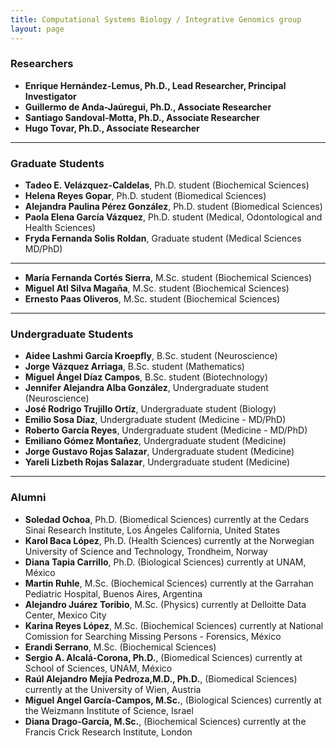 ```yaml
---
title: Computational Systems Biology / Integrative Genomics group
layout: page
---
```

### Researchers

* __Enrique Hernández-Lemus, Ph.D., Lead Researcher, Principal Investigator__
* __Guillermo de Anda-Jaúregui, Ph.D., Associate Researcher__
* __Santiago Sandoval-Motta, Ph.D., Associate Researcher__
* __Hugo Tovar, Ph.D., Associate Researcher__

---
### Graduate Students

* __Tadeo E. Velázquez-Caldelas__, Ph.D. student (Biochemical Sciences) 
* __Helena Reyes Gopar__, Ph.D. student (Biomedical Sciences)
* __Alejandra Paulina Pérez González__, Ph.D. student (Biomedical Sciences)
* __Paola Elena García Vázquez__, Ph.D. student (Medical, Odontological and Health Sciences)
* __Fryda Fernanda Solis Roldan__, Graduate student (Medical Sciences MD/PhD)

---

* __María Fernanda Cortés Sierra__, M.Sc. student (Biochemical Sciences)
* __Miguel Atl Silva Magaña__, M.Sc. student (Biochemical Sciences)
* __Ernesto Paas Oliveros__, M.Sc. student (Biochemical Sciences)

---

### Undergraduate Students

* __Aidee Lashmi García Kroepfly__, B.Sc. student (Neuroscience)
* __Jorge Vázquez Arriaga__, B.Sc. student (Mathematics)
* __Miguel Ángel Díaz Campos__, B.Sc. student (Biotechnology)
* __Jennifer Alejandra Alba González__, Undergraduate student (Neuroscience)
* __José Rodrigo Trujillo Ortíz__, Undergraduate student (Biology)
* __Emilio Sosa Díaz__, Undergraduate student (Medicine - MD/PhD)
*  __Roberto García Reyes__, Undergraduate student (Medicine - MD/PhD)
* __Emiliano Gómez Montañez__, Undergraduate student (Medicine)
* __Jorge Gustavo Rojas Salazar__, Undergraduate student (Medicine)
* __Yareli Lizbeth Rojas Salazar__, Undergraduate student (Medicine)

---
### Alumni

* __Soledad Ochoa__, Ph.D. (Biomedical Sciences) currently at the Cedars Sinai Research Institute, Los Ángeles California, United States
* __Karol Baca López__, Ph.D. (Health Sciences) currently at the Norwegian University of Science and Technology, Trondheim, Norway
* __Diana Tapia Carrillo__, Ph.D. (Biological Sciences) currently at UNAM, México
* __Martin Ruhle__, M.Sc. (Biochemical Sciences) currently at the Garrahan Pediatric Hospital, Buenos Aires, Argentina
* __Alejandro Juárez Toribio__, M.Sc. (Physics) currently at Delloitte Data Center, Mexico City
* __Karina Reyes López__, M.Sc. (Biochemical Sciences) currently at National Comission for Searching Missing Persons - Forensics, México
* __Erandi Serrano__, M.Sc. (Biochemical Sciences)
* __Sergio A. Alcalá-Corona, Ph.D.__, (Biomedical Sciences) currently at School of Sciences, UNAM, México
* __Raúl Alejandro Mejía Pedroza,M.D., Ph.D.__, (Biomedical Sciences) currently at the University of Wien, Austria
* __Miguel Angel García-Campos, M.Sc.__, (Biological Sciences) currently at the Weizmann Institute of Science, Israel
* __Diana Drago-García, M.Sc.__, (Biochemical Sciences) currently at the Francis Crick Research Institute, London



